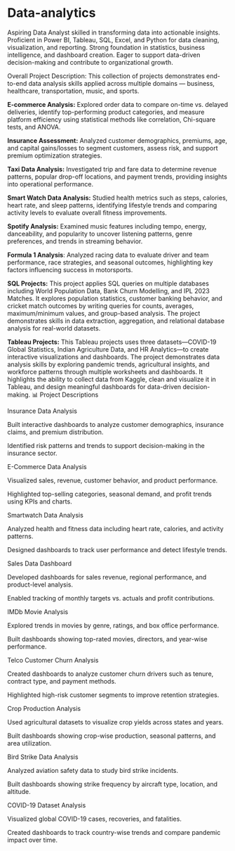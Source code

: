 # Data-analytics
Aspiring Data Analyst skilled in transforming data into actionable insights. Proficient in Power BI, Tableau, SQL, Excel, and Python for data cleaning, visualization, and reporting. Strong foundation in statistics, business intelligence, and dashboard creation. Eager to support data-driven decision-making and contribute to organizational growth.

Overall Project Description:
This collection of projects demonstrates end-to-end data analysis skills applied across multiple domains — business, healthcare, transportation, music, and sports.

**E-commerce Analysis:** Explored order data to compare on-time vs. delayed deliveries, identify top-performing product categories, and measure platform efficiency using statistical methods like correlation, Chi-square tests, and ANOVA.

**Insurance Assessment:** Analyzed customer demographics, premiums, age, and capital gains/losses to segment customers, assess risk, and support premium optimization strategies.

**Taxi Data Analysis:** Investigated trip and fare data to determine revenue patterns, popular drop-off locations, and payment trends, providing insights into operational performance.

**Smart Watch Data Analysis:** Studied health metrics such as steps, calories, heart rate, and sleep patterns, identifying lifestyle trends and comparing activity levels to evaluate overall fitness improvements.

**Spotify Analysis:** Examined music features including tempo, energy, danceability, and popularity to uncover listening patterns, genre preferences, and trends in streaming behavior.

**Formula 1 Analysis**: Analyzed racing data to evaluate driver and team performance, race strategies, and seasonal outcomes, highlighting key factors influencing success in motorsports.

**SQL Projects:** This project applies SQL queries on multiple databases including World Population Data, Bank Churn Modelling, and IPL 2023 Matches. It explores population statistics, customer banking behavior, and cricket match outcomes by writing queries for counts, averages, maximum/minimum values, and group-based analysis. The project demonstrates skills in data extraction, aggregation, and relational database analysis for real-world datasets.

**Tableau Projects:** This Tableau projects uses three datasets—COVID-19 Global Statistics, Indian Agriculture Data, and HR Analytics—to create interactive visualizations and dashboards. The project demonstrates data analysis skills by exploring pandemic trends, agricultural insights, and workforce patterns through multiple worksheets and dashboards. It highlights the ability to collect data from Kaggle, clean and visualize it in Tableau, and design meaningful dashboards for data-driven decision-making.
📊 Project Descriptions

Insurance Data Analysis

Built interactive dashboards to analyze customer demographics, insurance claims, and premium distribution.

Identified risk patterns and trends to support decision-making in the insurance sector.

E-Commerce Data Analysis

Visualized sales, revenue, customer behavior, and product performance.

Highlighted top-selling categories, seasonal demand, and profit trends using KPIs and charts.

Smartwatch Data Analysis

Analyzed health and fitness data including heart rate, calories, and activity patterns.

Designed dashboards to track user performance and detect lifestyle trends.

Sales Data Dashboard

Developed dashboards for sales revenue, regional performance, and product-level analysis.

Enabled tracking of monthly targets vs. actuals and profit contributions.

IMDb Movie Analysis

Explored trends in movies by genre, ratings, and box office performance.

Built dashboards showing top-rated movies, directors, and year-wise performance.

Telco Customer Churn Analysis

Created dashboards to analyze customer churn drivers such as tenure, contract type, and payment methods.

Highlighted high-risk customer segments to improve retention strategies.

Crop Production Analysis

Used agricultural datasets to visualize crop yields across states and years.

Built dashboards showing crop-wise production, seasonal patterns, and area utilization.

Bird Strike Data Analysis

Analyzed aviation safety data to study bird strike incidents.

Built dashboards showing strike frequency by aircraft type, location, and altitude.

COVID-19 Dataset Analysis

Visualized global COVID-19 cases, recoveries, and fatalities.

Created dashboards to track country-wise trends and compare pandemic impact over time.
